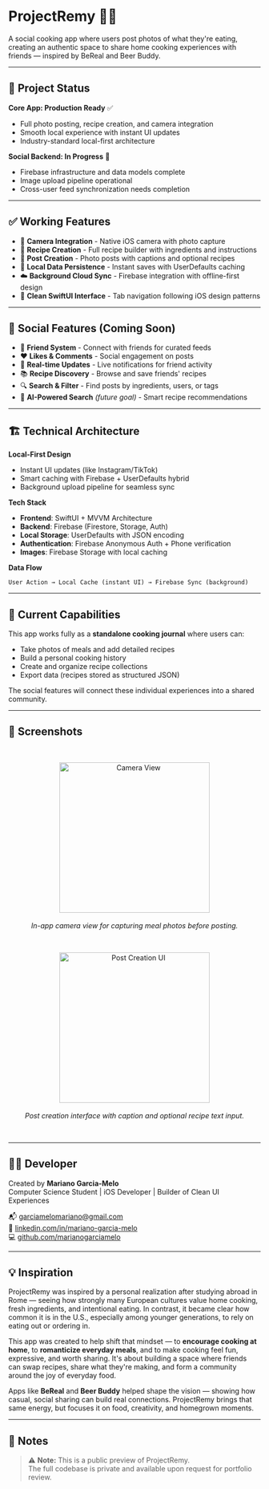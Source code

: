 # ProjectRemy 🍳📸

A social cooking app where users post photos of what they're eating, creating an authentic space to share home cooking experiences with friends — inspired by BeReal and Beer Buddy.

---

## 🚧 Project Status

**Core App: Production Ready** ✅
- Full photo posting, recipe creation, and camera integration
- Smooth local experience with instant UI updates
- Industry-standard local-first architecture

**Social Backend: In Progress** 🔄
- Firebase infrastructure and data models complete
- Image upload pipeline operational
- Cross-user feed synchronization needs completion

---

## ✅ Working Features

- 📸 **Camera Integration** - Native iOS camera with photo capture
- 🍳 **Recipe Creation** - Full recipe builder with ingredients and instructions
- 📝 **Post Creation** - Photo posts with captions and optional recipes
- 📱 **Local Data Persistence** - Instant saves with UserDefaults caching
- ☁️ **Background Cloud Sync** - Firebase integration with offline-first design
- 🎨 **Clean SwiftUI Interface** - Tab navigation following iOS design patterns

---

## 🔄 Social Features (Coming Soon)

- 👥 **Friend System** - Connect with friends for curated feeds
- ❤️ **Likes & Comments** - Social engagement on posts
- 🔔 **Real-time Updates** - Live notifications for friend activity
- 📚 **Recipe Discovery** - Browse and save friends' recipes
- 🔍 **Search & Filter** - Find posts by ingredients, users, or tags
- 🤖 **AI-Powered Search** *(future goal)* - Smart recipe recommendations

---

## 🏗️ Technical Architecture

**Local-First Design**
- Instant UI updates (like Instagram/TikTok)
- Smart caching with Firebase + UserDefaults hybrid
- Background upload pipeline for seamless sync

**Tech Stack**
- **Frontend**: SwiftUI + MVVM Architecture
- **Backend**: Firebase (Firestore, Storage, Auth)
- **Local Storage**: UserDefaults with JSON encoding
- **Authentication**: Firebase Anonymous Auth + Phone verification
- **Images**: Firebase Storage with local caching

**Data Flow**
```
User Action → Local Cache (instant UI) → Firebase Sync (background)
```

---

## 📱 Current Capabilities

This app works fully as a **standalone cooking journal** where users can:
- Take photos of meals and add detailed recipes
- Build a personal cooking history
- Create and organize recipe collections
- Export data (recipes stored as structured JSON)

The social features will connect these individual experiences into a shared community.

---

## 📸 Screenshots

<br/>
<p align="center">
  <img src="./IMG_2542.png" alt="Camera View" width="300"/>
  <br/>
  <br/>
  <em>In-app camera view for capturing meal photos before posting.</em>
</p>
<br/>
<p align="center">
  <img src="./IMG_2543.png" alt="Post Creation UI" width="300"/>
  <br/>
  <br/>
  <em>Post creation interface with caption and optional recipe text input.</em>
</p>
<br/>

---

## 👨‍💻 Developer

Created by **Mariano Garcia-Melo**  
Computer Science Student | iOS Developer | Builder of Clean UI Experiences

📬 garciamelomariano@gmail.com  
🔗 [linkedin.com/in/mariano-garcia-melo](https://linkedin.com/in/mariano-garcia-melo)  
💻 [github.com/marianogarciamelo](https://github.com/marianogarciamelo)

---

## 💡 Inspiration

ProjectRemy was inspired by a personal realization after studying abroad in Rome — seeing how strongly many European cultures value home cooking, fresh ingredients, and intentional eating. In contrast, it became clear how common it is in the U.S., especially among younger generations, to rely on eating out or ordering in.

This app was created to help shift that mindset — to **encourage cooking at home**, to **romanticize everyday meals**, and to make cooking feel fun, expressive, and worth sharing. It's about building a space where friends can swap recipes, share what they're making, and form a community around the joy of everyday food.

Apps like **BeReal** and **Beer Buddy** helped shape the vision — showing how casual, social sharing can build real connections. ProjectRemy brings that same energy, but focuses it on food, creativity, and homegrown moments.

---

## 📝 Notes

> ⚠️ **Note:** This is a public preview of ProjectRemy.  
> The full codebase is private and available upon request for portfolio review.
